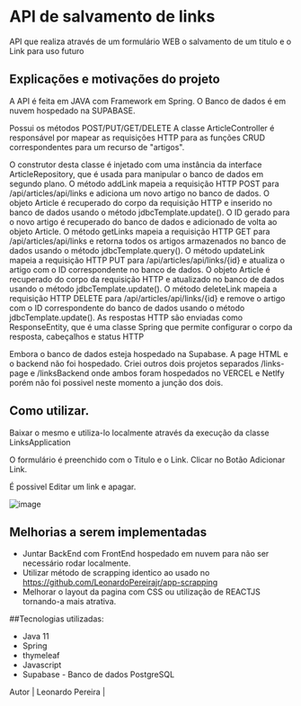 # API de salvamento de links

API que realiza através de um formulário WEB o salvamento de um titulo e o Link para uso futuro

## Explicações e motivações do projeto

A API é feita em JAVA com Framework em Spring. O Banco de dados é em nuvem hospedado na SUPABASE.

Possui os métodos POST/PUT/GET/DELETE
A classe ArticleController é responsável por mapear as requisições HTTP para as funções CRUD correspondentes para um recurso de "artigos".

O construtor desta classe é injetado com uma instância da interface ArticleRepository, que é usada para manipular o banco de dados em segundo plano.
O método addLink mapeia a requisição HTTP POST para /api/articles/api/links e adiciona um novo artigo no banco de dados. O objeto Article é recuperado 
do corpo da requisição HTTP e inserido no banco de dados usando o método jdbcTemplate.update(). 
 O ID gerado para o novo artigo é recuperado do banco de dados e adicionado de volta ao objeto Article.
O método getLinks mapeia a requisição HTTP GET para /api/articles/api/links e retorna todos os artigos armazenados no banco de dados usando o método 
jdbcTemplate.query().
O método updateLink mapeia a requisição HTTP PUT para /api/articles/api/links/{id} e atualiza o artigo com o ID correspondente no banco de dados. 
O objeto Article é recuperado  do corpo da requisição HTTP e atualizado no banco de dados usando o método jdbcTemplate.update().
O método deleteLink mapeia a requisição HTTP DELETE para /api/articles/api/links/{id} e remove o artigo com o ID correspondente do banco de dados 
usando o método jdbcTemplate.update().
As respostas HTTP são enviadas como ResponseEntity, que é uma classe Spring que permite configurar o corpo da resposta, cabeçalhos e status HTTP

Embora o banco de dados esteja hospedado na Supabase. A page HTML e o backend não foi hospedado. Criei outros dois projetos separados /links-page 
e /linksBackend onde ambos foram hospedados no VERCEL e Netlfy porém não foi possivel neste momento a junção dos dois.

## Como utilizar.

Baixar o mesmo e utiliza-lo localmente através da execução da classe LinksApplication

O formulário é preenchido com o Titulo e o Link. Clicar no Botão Adicionar Link.

É possivel Editar um link e apagar.

![image](https://user-images.githubusercontent.com/30580018/219226661-2008ee93-109d-4de8-9548-7c0ea6d26ec3.png)

## Melhorias a serem implementadas

- Juntar BackEnd com FrontEnd hospedado em nuvem para não ser necessário rodar localmente.
- Utilizar método de scrapping identico ao usado no https://github.com/LeonardoPereirajr/app-scrapping
- Melhorar o layout da pagina com CSS ou utilização de REACTJS tornando-a mais atrativa.

##Tecnologias utilizadas:

- Java 11
- Spring
- thymeleaf
- Javascript
- Supabase - Banco de dados PostgreSQL

Autor
| Leonardo Pereira | 





